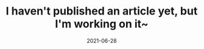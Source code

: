---
title: "I haven't published an article yet, but I'm working on it~"
collection: publications
permalink: /publication/2024-trying
date: 2021-06-28
venue: ''
paperurl: '/files/pdf/research/1.pdf'
link: ''
code: ''
github: ''
citation: ''
---